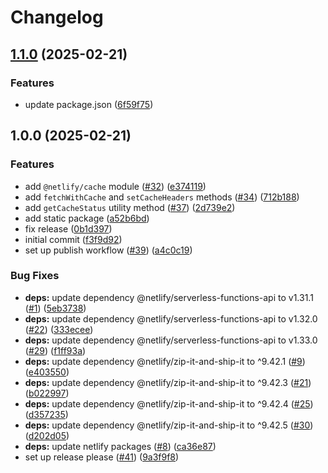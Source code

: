 # Changelog

## [1.1.0](https://github.com/netlify/primitives/compare/v1.0.0...v1.1.0) (2025-02-21)


### Features

* update package.json ([6f59f75](https://github.com/netlify/primitives/commit/6f59f75851edf9ef76c254b9b3ddd33d4f1e56a3))

## 1.0.0 (2025-02-21)


### Features

* add `@netlify/cache` module ([#32](https://github.com/netlify/primitives/issues/32)) ([e374119](https://github.com/netlify/primitives/commit/e3741190472af28a5bdcdd2e3aa6067b141cd7b5))
* add `fetchWithCache` and `setCacheHeaders` methods ([#34](https://github.com/netlify/primitives/issues/34)) ([712b188](https://github.com/netlify/primitives/commit/712b188b9102436207fbb849cb6c20f997a522da))
* add `getCacheStatus` utility method ([#37](https://github.com/netlify/primitives/issues/37)) ([2d739e2](https://github.com/netlify/primitives/commit/2d739e2c568aa977e5166bb532b138702e8fc33b))
* add static package ([a52b6bd](https://github.com/netlify/primitives/commit/a52b6bdefd1b3976310b18875430c7342eefe734))
* fix release ([0b1d397](https://github.com/netlify/primitives/commit/0b1d3975c6383b0376cbf8e4c5d2541cd9c43e4d))
* initial commit ([f3f9d92](https://github.com/netlify/primitives/commit/f3f9d92cd6bcf7405a9808236af53a5fe68d2fcc))
* set up publish workflow ([#39](https://github.com/netlify/primitives/issues/39)) ([a4c0c19](https://github.com/netlify/primitives/commit/a4c0c1903b4dc188336553d7018fadcb061b16c2))


### Bug Fixes

* **deps:** update dependency @netlify/serverless-functions-api to v1.31.1 ([#1](https://github.com/netlify/primitives/issues/1)) ([5eb3738](https://github.com/netlify/primitives/commit/5eb3738e0dee0783a8acd1c5cd08fda33c6ae327))
* **deps:** update dependency @netlify/serverless-functions-api to v1.32.0 ([#22](https://github.com/netlify/primitives/issues/22)) ([333ecee](https://github.com/netlify/primitives/commit/333ecee6d6fc32fb7bd6d09e0432d26c4a2e5399))
* **deps:** update dependency @netlify/serverless-functions-api to v1.33.0 ([#29](https://github.com/netlify/primitives/issues/29)) ([f1ff93a](https://github.com/netlify/primitives/commit/f1ff93a390dda591a5fd9f25d6c2f69c31a65ef2))
* **deps:** update dependency @netlify/zip-it-and-ship-it to ^9.42.1 ([#9](https://github.com/netlify/primitives/issues/9)) ([e403550](https://github.com/netlify/primitives/commit/e403550f6e4aec91e27ed439c5cfa17d00191389))
* **deps:** update dependency @netlify/zip-it-and-ship-it to ^9.42.3 ([#21](https://github.com/netlify/primitives/issues/21)) ([b022997](https://github.com/netlify/primitives/commit/b022997ca333e9322c92fc2d23408f266e017926))
* **deps:** update dependency @netlify/zip-it-and-ship-it to ^9.42.4 ([#25](https://github.com/netlify/primitives/issues/25)) ([d357235](https://github.com/netlify/primitives/commit/d357235ae6ded80b807f3041e12d8f0723956fb3))
* **deps:** update dependency @netlify/zip-it-and-ship-it to ^9.42.5 ([#30](https://github.com/netlify/primitives/issues/30)) ([d202d05](https://github.com/netlify/primitives/commit/d202d0582ccd110126719713a3af8f902df8b169))
* **deps:** update netlify packages ([#8](https://github.com/netlify/primitives/issues/8)) ([ca36e87](https://github.com/netlify/primitives/commit/ca36e8719d4334487cc3870c0eee2c086615e225))
* set up release please ([#41](https://github.com/netlify/primitives/issues/41)) ([9a3f9f8](https://github.com/netlify/primitives/commit/9a3f9f869955e6a11aa41ad3b3f583b76b474882))

